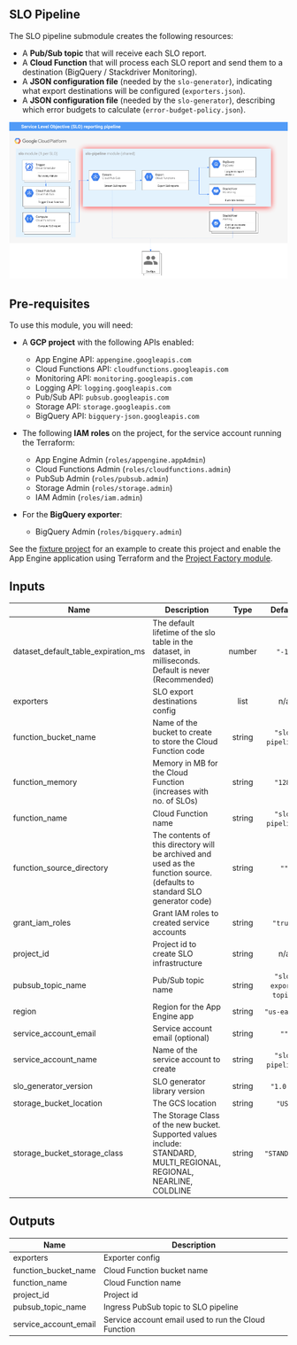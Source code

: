 ## SLO Pipeline

The SLO pipeline submodule creates the following resources:

* A **Pub/Sub topic** that will receive each SLO report.
* A **Cloud Function** that will process each SLO report and send them to a
  destination (BigQuery / Stackdriver Monitoring).
* A **JSON configuration file** (needed by the `slo-generator`), indicating what
  export destinations will be configured (`exporters.json`).
* A **JSON configuration file** (needed by the `slo-generator`), describing
  which error budgets to calculate (`error-budget-policy.json`).

![Architecture](./diagram.png)

## Pre-requisites
To use this module, you will need:

- A **GCP project** with the following APIs enabled:
  - App Engine API: `appengine.googleapis.com`
  - Cloud Functions API: `cloudfunctions.googleapis.com`
  - Monitoring API: `monitoring.googleapis.com`
  - Logging API: `logging.googleapis.com`
  - Pub/Sub API: `pubsub.googleapis.com`
  - Storage API: `storage.googleapis.com`
  - BigQuery API: `bigquery-json.googleapis.com`

- The following **IAM roles** on the project, for the service account running the Terraform:
  - App Engine Admin (`roles/appengine.appAdmin`)
  - Cloud Functions Admin (`roles/cloudfunctions.admin`)
  - PubSub Admin (`roles/pubsub.admin`)
  - Storage Admin (`roles/storage.admin`)
  - IAM Admin (`roles/iam.admin`)


- For the **BigQuery exporter**:
  - BigQuery Admin (`roles/bigquery.admin`)


See the [fixture project](../../test/setup/main.tf) for an example to create this project and enable the App Engine application using Terraform and the [Project Factory module](https://github.com/terraform-google-modules/terraform-google-project-factory).

<!-- BEGINNING OF PRE-COMMIT-TERRAFORM DOCS HOOK -->
## Inputs

| Name | Description | Type | Default | Required |
|------|-------------|:----:|:-----:|:-----:|
| dataset\_default\_table\_expiration\_ms | The default lifetime of the slo table in the dataset, in milliseconds. Default is never (Recommended) | number | `"-1"` | no |
| exporters | SLO export destinations config | list | n/a | yes |
| function\_bucket\_name | Name of the bucket to create to store the Cloud Function code | string | `"slo-pipeline"` | no |
| function\_memory | Memory in MB for the Cloud Function (increases with no. of SLOs) | string | `"128"` | no |
| function\_name | Cloud Function name | string | `"slo-pipeline"` | no |
| function\_source\_directory | The contents of this directory will be archived and used as the function source. (defaults to standard SLO generator code) | string | `""` | no |
| grant\_iam\_roles | Grant IAM roles to created service accounts | string | `"true"` | no |
| project\_id | Project id to create SLO infrastructure | string | n/a | yes |
| pubsub\_topic\_name | Pub/Sub topic name | string | `"slo-export-topic"` | no |
| region | Region for the App Engine app | string | `"us-east1"` | no |
| service\_account\_email | Service account email (optional) | string | `""` | no |
| service\_account\_name | Name of the service account to create | string | `"slo-pipeline"` | no |
| slo\_generator\_version | SLO generator library version | string | `"1.0.1"` | no |
| storage\_bucket\_location | The GCS location | string | `"US"` | no |
| storage\_bucket\_storage\_class | The Storage Class of the new bucket. Supported values include: STANDARD, MULTI_REGIONAL, REGIONAL, NEARLINE, COLDLINE | string | `"STANDARD"` | no |

## Outputs

| Name | Description |
|------|-------------|
| exporters | Exporter config |
| function\_bucket\_name | Cloud Function bucket name |
| function\_name | Cloud Function name |
| project\_id | Project id |
| pubsub\_topic\_name | Ingress PubSub topic to SLO pipeline |
| service\_account\_email | Service account email used to run the Cloud Function |

<!-- END OF PRE-COMMIT-TERRAFORM DOCS HOOK -->
